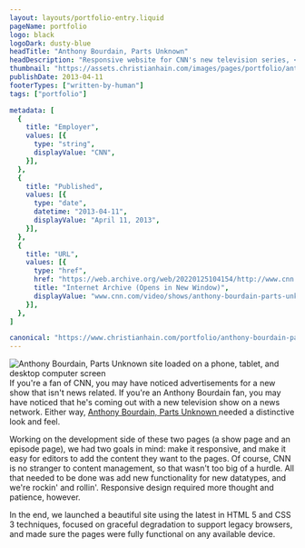 ```yaml
---
layout: layouts/portfolio-entry.liquid
pageName: portfolio
logo: black
logoDark: dusty-blue
headTitle: "Anthony Bourdain, Parts Unknown"
headDescription: "Responsive website for CNN's new television series, <i>Anthony Bourdain, Parts Unknown.</i>"
thumbnail: "https://assets.christianhain.com/images/pages/portfolio/anthony-bourdain-parts-unknown/bourdainthumbnail20130422.webp"
publishDate: 2013-04-11
footerTypes: ["written-by-human"]
tags: ["portfolio"]

metadata: [
  {
    title: "Employer",
    values: [{
      type: "string",
      displayValue: "CNN",
    }],
  },
  {
    title: "Published",
    values: [{
      type: "date",
      datetime: "2013-04-11",
      displayValue: "April 11, 2013",
    }],
  },
  {
    title: "URL",
    values: [{
      type: "href",
      href: "https://web.archive.org/web/20220125104154/http://www.cnn.com/video/shows/anthony-bourdain-parts-unknown",
      title: "Internet Archive (Opens in New Window)",
      displayValue: "www.cnn.com/video/shows/anthony-bourdain-parts-unknown",
    }],
  },
]

canonical: "https://www.christianhain.com/portfolio/anthony-bourdain-parts-unknown"
---
```


![Anthony Bourdain, Parts Unknown site loaded on a phone, tablet, and desktop computer screen](https://assets.christianhain.com/images/pages/portfolio/anthony-bourdain-parts-unknown/bourdaintagged20130411.webp)
If you're a fan of CNN, you may have noticed advertisements for a new show that
isn't news related. If you're an Anthony Bourdain fan, you may have noticed that
he's coming out with a new television show on a news network. Either way, 
<a rel="nofollow" href="https://web.archive.org/web/20220125104154/http://www.cnn.com/video/shows/anthony-bourdain-parts-unknown" title="Internet Archive (Opens in New Window)" target="_blank">
  Anthony Bourdain, Parts Unknown
</a>
needed a distinctive look and feel.

Working on the development side of these two pages (a show page and an episode
page), we had two goals in mind: make it responsive, and make it easy for
editors to add the content they want to the pages. Of course, CNN is no stranger
to content management, so that wasn't too big of a hurdle. All that needed to be
done was add new functionality for new datatypes, and we're rockin' and rollin'.
Responsive design required more thought and patience, however.

In the end, we launched a beautiful site using the latest in HTML 5 and CSS 3
techniques, focused on graceful degradation to support legacy browsers, and made
sure the pages were fully functional on any available device.

